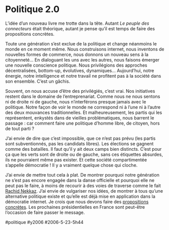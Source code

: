 # Politique 2.0

L’idée d’un nouveau livre me trotte dans la tête. Autant *Le peuple des connecteurs* était théorique, autant je pense qu’il est temps de faire des propositions concrètes.

Toute une génération s’est exclue de la politique et change néanmoins le monde en ce moment même. Nous construisons internet, nous inventons de nouvelles formes de commerce, nous donnons un nouveau sens à la citoyenneté... En dialoguant les uns avec les autres, nous faisons émerger une nouvelle conscience politique. Nous privilégions des approches décentralisées, bottom-up, évolutives, dynamiques... Aujourd’hui, notre énergie, notre intelligence et notre travail ne profitent pas à la société dans son ensemble. C’est un gâchis.

Souvent, on nous accuse d’être des privilégiés, c’est vrai. Nos initiatives restent dans le domaine de l’entreprenariat. Comme nous ne nous sentons ni de droite ni de gauche, nous n’interférons presque jamais avec le politique. Notre façon de voir le monde ne correspond ni à l’une ni à l’autre des deux mouvances traditionnelles. Et malheureusement, les partis qui les représentent, enkystés dans de vieilles problématiques, nous barrent le passage : car comment faire une politique d’homme libre, de citoyen, hors de tout parti ?

J’ai envie de dire que c’est impossible, que ce n’est pas prévu (les partis sont subventionnés, pas les candidats libres). Les élections se gagnent comme des batailles. Il faut qu’il y ait deux camps bien distincts. C’est pour ça que les verts sont de droite ou de gauche, sans ces étiquettes absurdes, ils ne pourraient même pas exister. Et cette société compartimentée s’appelle démocratie ! Il y a vraiment quelque chose qui cloche.

J’ai envie de mettre tout cela à plat. De montrer pourquoi notre génération ne s’est pas encore engagée dans la danse officielle et pourquoi elle ne peut pas le faire, à moins de recourir à des voies de traverse comme le fait [Rachid Nekkaz](../4/rachid-nekkaz-un-mec-bien.md). J’ai envie de vulgariser nos idées, de montrer à tous qu’une alternative politique existe et qu’elle est déjà mise en application dans la démocratie internet. Je crois que nous devons faire des [propositions concrètes](http://blog.tcrouzet.com/peuple/que-faire-35810). Les prochaines présidentielles en France sont peut-être l’occasion de faire passer le message.

#politique #y2006 #2006-5-23-5h44

